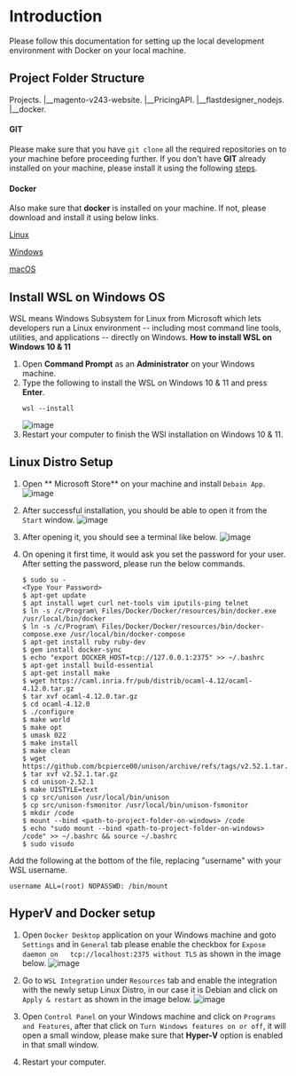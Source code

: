 # Introduction
Please follow this documentation for setting up the local development environment with Docker on your local machine.

## Project Folder Structure

Projects.
|__magento-v243-website.
|__PricingAPI.
|__flastdesigner_nodejs.
|__docker.

#### GIT
Please make sure that you have `git clone` all the required repositories on to your machine before proceeding further. If you don't have **GIT** already installed on your machine, please install it using the following [steps](https://git-scm.com/book/en/v2/Getting-Started-Installing-Git).

#### Docker
Also make sure that **docker** is installed on your machine. If not, please download and install it using below links.

[Linux](https://docs.docker.com/desktop/install/linux-install/)

[Windows](https://docs.docker.com/desktop/install/windows-install/)

[macOS](https://docs.docker.com/desktop/install/mac-install/)

## Install WSL on Windows OS
WSL means Windows Subsystem for Linux from Microsoft which lets developers run a Linux environment -- including most command line tools, utilities, and applications -- directly on Windows.
**How to install WSL on Windows 10 & 11**
1. Open **Command Prompt** as an **Administrator** on your Windows machine.
2. Type the following to install the WSL on Windows 10 & 11 and press **Enter**.
   ```
   wsl --install
   ```
   ![image](img/install-wsl-windows-11-command.jpg)
3. Restart your computer to finish the WSl installation on Windows 10 & 11.

## Linux Distro Setup
1. Open ** Microsoft Store** on your machine and install `Debain App`.
   ![image](img/debian-MS.png)

2. After successful installation, you should be able to open it from the `Start` window.
   ![image](img/debian-start.png)

3. After opening it, you should see a terminal like below.
   ![image](img/cmd-deb.png)

4. On opening it first time, it would ask you set the password for your user. After setting the password, please run the below commands.
   ```
   $ sudo su -
   <Type Your Password>
   $ apt-get update
   $ apt install wget curl net-tools vim iputils-ping telnet
   $ ln -s /c/Program\ Files/Docker/Docker/resources/bin/docker.exe /usr/local/bin/docker
   $ ln -s /c/Program\ Files/Docker/Docker/resources/bin/docker-compose.exe /usr/local/bin/docker-compose
   $ apt-get install ruby ruby-dev
   $ gem install docker-sync
   $ echo "export DOCKER_HOST=tcp://127.0.0.1:2375" >> ~/.bashrc
   $ apt-get install build-essential
   $ apt-get install make
   $ wget https://caml.inria.fr/pub/distrib/ocaml-4.12/ocaml-4.12.0.tar.gz
   $ tar xvf ocaml-4.12.0.tar.gz
   $ cd ocaml-4.12.0
   $ ./configure
   $ make world
   $ make opt
   $ umask 022
   $ make install
   $ make clean
   $ wget https://github.com/bcpierce00/unison/archive/refs/tags/v2.52.1.tar.gz
   $ tar xvf v2.52.1.tar.gz
   $ cd unison-2.52.1
   $ make UISTYLE=text
   $ cp src/unison /usr/local/bin/unison
   $ cp src/unison-fsmonitor /usr/local/bin/unison-fsmonitor
   $ mkdir /code
   $ mount --bind <path-to-project-folder-on-windows> /code
   $ echo "sudo mount --bind <path-to-project-folder-on-windows> /code" >> ~/.bashrc && source ~/.bashrc
   $ sudo visudo
   ```
Add the following at the bottom of the file, replacing "username" with your WSL username.
   ```
   username ALL=(root) NOPASSWD: /bin/mount
   ```

## HyperV and Docker setup
1. Open `Docker Desktop` application on your Windows machine and goto `Settings` and in `General` tab please enable the checkbox for `Expose daemon on   tcp://localhost:2375 without TLS` as shown in the image below.
   ![image](img/docker1.png)

2. Go to `WSL Integration` under `Resources` tab and enable the integration with the newly setup Linux Distro, in our case it is Debian and click on `Apply & restart` as shown in the image below.
   ![image](img/docker2.png)

3. Open `Control Panel` on your Windows machine and click on `Programs and Features`, after that click on `Turn Windows features on or off`, it will open a small window, please make sure that **Hyper-V** option is enabled in that small window.

4. Restart your computer.